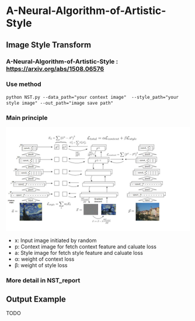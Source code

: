 # A-Neural-Algorithm-of-Artistic-Style
    
## Image Style Transform
   
### A-Neural-Algorithm-of-Artistic-Style : https://arxiv.org/abs/1508.06576

### Use method 
    python NST.py --data_path="your context image"  --style_path="your style image" --out_path="image save path"

### Main principle 
![method](https://github.com/Lu-Hsuan/A-Neural-Algorithm-of-Artistic-Style/blob/master/style_transform_process.png)
    
   * x: Input image initiated by random
   * p: Context image for fetch context feature and caluate loss
   * a: Style image for fetch style feature and caluate loss
   * α: weight of context loss
   * β: weight of style loss
    
### More detail in NST_report

## Output Example

 TODO

